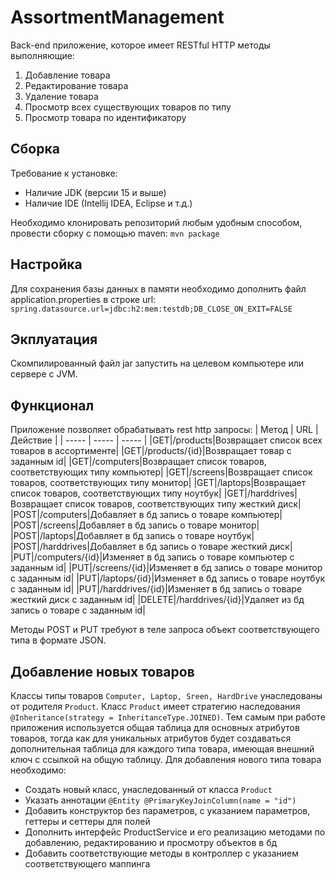 # AssortmentManagement
Back-end приложение, которое имеет RESTful HTTP методы выполняющие:
1) Добавление товара
2) Редактирование товара
3) Удаление товара
4) Просмотр всех существующих товаров по типу
5) Просмотр товара по идентификатору

## Сборка
Требование к установке:
+ Наличие JDK (версии 15 и выше)
+ Наличие IDE (Intellij IDEA, Eclipse и т.д.)

Необходимо клонировать репозиторий любым удобным способом, провести сборку c помощью maven:
```mvn package```

## Настройка
Для сохранения базы данных в памяти необходимо дополнить файл application.properties в строке url:
```spring.datasource.url=jdbc:h2:mem:testdb;DB_CLOSE_ON_EXIT=FALSE```

## Экплуатация
Скомпилированный файл jar запустить на целевом компьютере или сервере с JVM.

## Функционал
Приложение позволяет обрабатывать rest http запросы:
| Метод | URL | Действие |
| ----- | ----- | ----- |
|GET|/products|Возвращает список всех товаров в ассортименте|
|GET|/products/{id}|Возвращает товар с заданным id|
|GET|/computers|Возвращает список товаров, соответствующих типу компьютер|
|GET|/screens|Возвращает список товаров, соответствующих типу монитор|
|GET|/laptops|Возвращает список товаров, соответствующих типу ноутбук|
|GET|/harddrives|Возвращает список товаров, соответствующих типу жесткий диск|
|POST|/computers|Добавляет в бд запись о товаре компьютер|
|POST|/screens|Добавляет в бд запись о товаре монитор|
|POST|/laptops|Добавляет в бд запись о товаре ноутбук|
|POST|/harddrives|Добавляет в бд запись о товаре жесткий диск|
|PUT|/computers/{id}|Изменяет в бд запись о товаре компьютер с заданным id|
|PUT|/screens/{id}|Изменяет в бд запись о товаре монитор с заданным id|
|PUT|/laptops/{id}|Изменяет в бд запись о товаре ноутбук с заданным id|
|PUT|/harddrives/{id}|Изменяет в бд запись о товаре жесткий диск с заданным id|
|DELETE|/harddrives/{id}|Удаляет из бд запись о товаре с заданным id|

Методы POST и PUT требуют в теле запроса объект соответствующего типа в формате JSON.

## Добавление новых товаров
Классы типы товаров ```Computer, Laptop, Sreen, HardDrive``` унаследованы от родителя ```Product```. Класс ```Product``` имеет стратегию наследования ```@Inheritance(strategy = InheritanceType.JOINED)```. Тем самым при работе приложения используется общая таблица для основных атрибутов товаров, тогда как для уникальных атрибутов будет создаваться дополнительная таблица для каждого типа товара, имеющая внешний ключ с ссылкой на общую таблицу. 
Для добавления нового типа товара необходимо:
+ Создать новый класс, унаследованный от класса ```Product```
+ Указать аннотации ```@Entity
@PrimaryKeyJoinColumn(name = "id")```
+ Добавить конструктор без параметров, с указанием параметров, геттеры и сеттеры для полей
+ Дополнить интерфейс ProductService и его реализацию методами по добавлению, редактированию и просмотру объектов в бд
+ Добавить соответствующие методы в контроллер с указанием соответствующего маппинга


